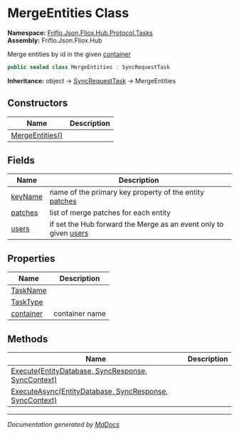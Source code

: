 ﻿<!--  
  <auto-generated>   
    The contents of this file were generated by a tool.  
    Changes to this file may be list if the file is regenerated  
  </auto-generated>   
-->

# MergeEntities Class

**Namespace:** [Friflo.Json.Fliox.Hub.Protocol.Tasks](../index.md)  
**Assembly:** Friflo.Json.Fliox.Hub

Merge entities by id in the given [container](properties/container.md)

```csharp
public sealed class MergeEntities : SyncRequestTask
```

**Inheritance:** object → [SyncRequestTask](../SyncRequestTask/index.md) → MergeEntities

## Constructors

| Name                                     | Description |
| ---------------------------------------- | ----------- |
| [MergeEntities()](constructors/index.md) |             |

## Fields

| Name                         | Description                                                                         |
| ---------------------------- | ----------------------------------------------------------------------------------- |
| [keyName](fields/keyName.md) | name of the primary key property of the entity [patches](fields/patches.md)         |
| [patches](fields/patches.md) | list of merge patches for each entity                                               |
| [users](fields/users.md)     | if set the Hub forward the Merge as an event only to given [users](fields/users.md) |

## Properties

| Name                                 | Description    |
| ------------------------------------ | -------------- |
| [TaskName](properties/TaskName.md)   |                |
| [TaskType](properties/TaskType.md)   |                |
| [container](properties/container.md) | container name |

## Methods

| Name                                                                               | Description |
| ---------------------------------------------------------------------------------- | ----------- |
| [Execute(EntityDatabase, SyncResponse, SyncContext)](methods/Execute.md)           |             |
| [ExecuteAsync(EntityDatabase, SyncResponse, SyncContext)](methods/ExecuteAsync.md) |             |

___

*Documentation generated by [MdDocs](https://github.com/ap0llo/mddocs)*
